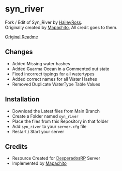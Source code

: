 # syn_river
Fork / Edit of Syn_River by [HaileyRoss](https://github.com/Hailey-Ross/).  
Originally created by [Mapachito](https://github.com/EsMapachito), All credit goes to them.

[Original Readme](https://github.com/Hailey-Ross/syn_river/blob/main/OG-README.md)
## Changes
- Added Missing water hashes
- Added Guarma Ocean in a Commented out state
- Fixed incorrect typings for all watertypes
- Added correct names for all Water Hashes
- Removed Duplicate WaterType Table Values

## Installation
- Download the Latest files from Main Branch
- Create a Folder named `syn_river`
- Place the files from this Repository in that folder
- Add `syn_river` to your `server.cfg` file
- Restart / Start your server

## Credits
- Resource Created for [DesperadosRP](https://desperadosrp.com) Server
- Implemented by [Mapachito](https://github.com/EsMapachito)
